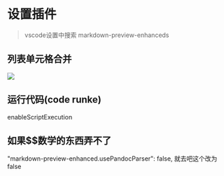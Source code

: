 # 设置插件

> vscode设置中搜索 markdown-preview-enhanceds

## 列表单元格合并

![](../md帮助/images/2021-04-23-18-33-21.png)

## 运行代码(code runke)

enableScriptExecution

## 如果$$数学的东西弄不了

"markdown-preview-enhanced.usePandocParser": false,
就去吧这个改为false
